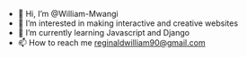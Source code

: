 - 👋 Hi, I’m @William-Mwangi
- 👀 I’m interested in making interactive and creative websites
- 🌱 I’m currently learning Javascript and Django
- 📫 How to reach me reginaldwilliam90@gmail.com

<!---
William-Mwangi/William-Mwangi is a ✨ special ✨ repository because its `README.md` (this file) appears on your GitHub profile.
You can click the Preview link to take a look at your changes.
--->
